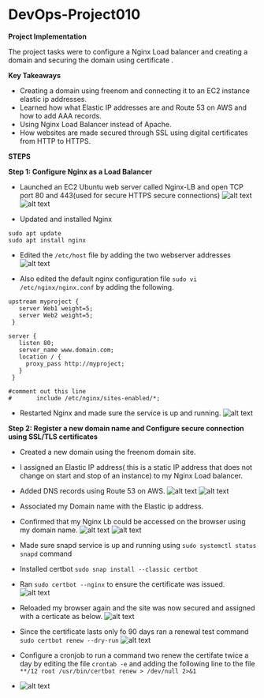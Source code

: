 # DevOps-Project010

****Project Implementation****

The project tasks were to configure a  Nginx Load balancer and creating a domain and securing the domain using certificate . 
  
****Key Takeaways****
-  Creating a domain using freenom and connecting it to an EC2 instance elastic ip addresses. 
-  Learned how what Elastic IP addresses are and Route 53 on AWS and how to add AAA records.
-  Using Nginx Load Balancer instead of Apache.
-  How websites are made secured through SSL using digital certificates from HTTP to HTTPS.

****STEPS****

**Step 1: Configure Nginx as a Load Balancer**

- Launched an EC2 Ubuntu web server called Nginx-LB and open  TCP port 80 and 443(used for secure HTTPS secure connections)
![alt text](https://github.com/Ellawangari/DevOps-Project010/blob/main/Images/1.PNG)
![alt text](https://github.com/Ellawangari/DevOps-Project010/blob/main/Images/2.PNG)

- Updated and installed Nginx 
```
sudo apt update
sudo apt install nginx

```

- Edited the `/etc/host` file by adding the two webserver addresses 
![alt text](https://github.com/Ellawangari/DevOps-Project010/blob/main/Images/6.PNG)

- Also edited the default nginx configuration file `sudo vi /etc/nginx/nginx.conf` by adding the following.
 ```
 upstream myproject {
    server Web1 weight=5;
    server Web2 weight=5;
  }

server {
    listen 80;
    server_name www.domain.com;
    location / {
      proxy_pass http://myproject;
    }
  }

#comment out this line
#       include /etc/nginx/sites-enabled/*;
```
 - Restarted Nginx and made sure the service is up and running.
 ![alt text](https://github.com/Ellawangari/DevOps-Project010/blob/main/Images/7.PNG)
 
 **Step 2:  Register a new domain name and Configure secure connection using SSL/TLS certificates**
 
 - Created a new domain using the freenom domain site.
 - I assigned an Elastic IP address( this is a static IP address that does not change on start and stop of an instance) to my Nginx Load balancer.
 - Added DNS records using Route 53 on AWS.
   ![alt text](https://github.com/Ellawangari/DevOps-Project010/blob/main/Images/4.PNG)
   ![alt text](https://github.com/Ellawangari/DevOps-Project010/blob/main/Images/5.PNG)
    
  - Associated my Domain name with the Elastic ip address.
  - Confirmed that my Nginx Lb could be accessed on the browser using my domain name.
   ![alt text](https://github.com/Ellawangari/DevOps-Project010/blob/main/Images/10.PNG)
   ![alt text](https://github.com/Ellawangari/DevOps-Project010/blob/main/Images/11.PNG)
   
   - Made sure snapd service is up and running using `sudo systemctl status snapd` command
   - Installed certbot `sudo snap install --classic certbot`
   - Ran `sudo certbot --nginx` to ensure the certificate was issued.
       ![alt text](https://github.com/Ellawangari/DevOps-Project010/blob/main/Images/13.PNG)
   - Reloaded my browser again and the site was now secured and assigned with a certicate as below.
       ![alt text](https://github.com/Ellawangari/DevOps-Project010/blob/main/Images/15.PNG)
    
   - Since the certificate lasts only fo 90 days ran a renewal test command `sudo certbot renew --dry-run`
     ![alt text](https://github.com/Ellawangari/DevOps-Project010/blob/main/Images/16.PNG)
    
   - Configure a cronjob to run a command two renew the certifate twice a day by editing the file ``crontab -e`` and adding the following line to the file
     ``**/12 root /usr/bin/certbot renew > /dev/null 2>&1``
   
   
   - ![alt text](https://github.com/Ellawangari/DevOps-Project010/blob/main/Images/17.PNG)
    
 
